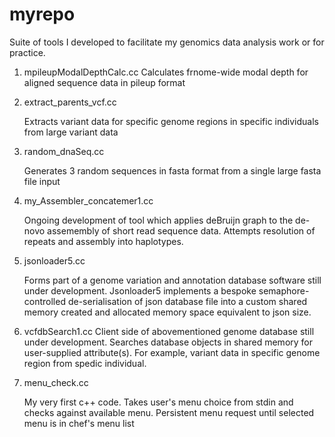 myrepo
======
Suite of tools I developed to facilitate my genomics data analysis work or for practice.

1. mpileupModalDepthCalc.cc
   Calculates frnome-wide modal depth for aligned sequence data in pileup format

2. extract_parents_vcf.cc

   Extracts variant data for specific genome regions in specific individuals from large variant data

3. random_dnaSeq.cc 

   Generates 3 random sequences in fasta format from a single large fasta file input

4. my_Assembler_concatemer1.cc

   Ongoing development of tool which applies deBruijn graph to the de-novo assemembly of short
   read sequence data. Attempts resolution of repeats and assembly into haplotypes. 

5. jsonloader5.cc

   Forms part of a genome variation and annotation database software still under development.
   Jsonloader5 implements a bespoke semaphore-controlled de-serialisation of json database file
   into a custom shared memory created and allocated memory space equivalent to json size.

6. vcfdbSearch1.cc
   Client side of abovementioned genome database still under development. 
   Searches database objects in shared memory for user-supplied attribute(s).
   For example, variant data in specific genome region from spedic individual.

7. menu_check.cc
  
   My very first c++ code. Takes user's menu choice from stdin and checks against available menu.
   Persistent menu request until selected menu is in chef's menu list 
